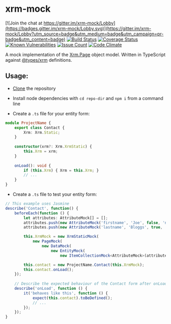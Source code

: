 # xrm-mock 

[![Join the chat at https://gitter.im/xrm-mock/Lobby](https://badges.gitter.im/xrm-mock/Lobby.svg)](https://gitter.im/xrm-mock/Lobby?utm_source=badge&utm_medium=badge&utm_campaign=pr-badge&utm_content=badge)
[![Build Status](https://travis-ci.org/camelCaseDave/xrm-mock.svg?branch=master)](https://travis-ci.org/camelCaseDave/xrm-mock)
[![Coverage Status](https://coveralls.io/repos/github/camelCaseDave/xrm-mock/badge.svg?branch=master)](https://coveralls.io/github/camelCaseDave/xrm-mock?branch=master)
[![Known Vulnerabilities](https://snyk.io/test/github/camelcasedave/xrm-mock/badge.svg)](https://snyk.io/test/github/camelcasedave/xrm-mock)
[![Issue Count](https://codeclimate.com/github/camelCaseDave/xrm-mock/badges/issue_count.svg)](https://codeclimate.com/github/camelCaseDave/xrm-mock)
[![Code Climate](https://codeclimate.com/github/camelCaseDave/xrm-mock/badges/gpa.svg)](https://codeclimate.com/github/camelCaseDave/xrm-mock)

A mock implementation of the <a href="https://msdn.microsoft.com/en-gb/library/gg328474.aspx">Xrm.Page</a> object model. Written in TypeScript against <a href="https://github.com/DefinitelyTyped/DefinitelyTyped/tree/master/types/xrm">@types/xrm</a> definitions.

## Usage:
 - [Clone](https://github.com/camelCaseDave/xrm-mock.git) the repository
 
 - Install node dependencies with `cd repo-dir` and `npm i` from a command line
 
 - Create a `.ts` file for your entity form:
 
 ```typescript
 module ProjectName {
     export class Contact {
         Xrm: Xrm.Static;
     }
     
     constructor(xrm?: Xrm.XrmStatic) {
         this.Xrm = xrm;
     }
     
     onLoad(): void {
         if (this.Xrm) { Xrm = this.Xrm; }
         // ...
     }
}
 ```
 
 - Create a `.ts` file to test your entity form:

```typescript
// This example uses Jasmine
describe('Contact', function() {
    beforeEach(function () {
        let attributes: AttributeMock[] = [];
        attributes.push(new AttributeMock('firstname', 'Joe', false, 'none'));
        attributes.push(new AttributeMock('lastname', 'Bloggs', true, 'recommended', 'always'));

        this.XrmMock = new XrmStaticMock(
            new PageMock(
                new DataMock(
                    new EntityMock(
                        new ItemCollectionMock<AttributeMock>(attributes)))));

        this.contact = new ProjectName.Contact(this.XrmMock);
        this.contact.onLoad();
    });
    
    // Describe the expected behaviour of the Contact form after onLoad() is invoked.
    describe('onLoad', function () {
        it('behaves like this', function () {
            expect(this.contact).toBeDefined();  
            // ...
        });
    });
}
```
